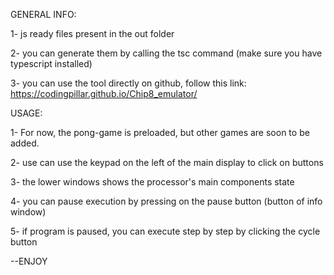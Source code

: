 GENERAL INFO:

1- js ready files present in the out folder

2- you can generate them by calling the tsc command (make sure you have typescript installed)

3- you can use the tool directly on github, follow this link: https://codingpillar.github.io/Chip8_emulator/

USAGE:

1- For now, the pong-game is preloaded, but other games are soon to be added.

2- use can use the keypad on the left of the main display to click on buttons

3- the lower windows shows the processor's main components state

4- you can pause execution by pressing on the pause button (button of info window)

5- if program is paused, you can execute step by step by clicking the cycle button

--ENJOY
